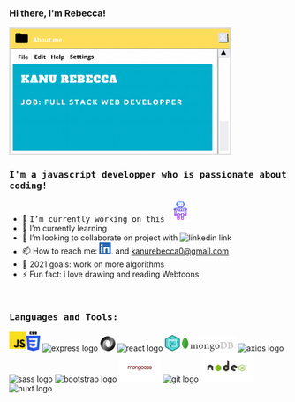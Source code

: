 ###  <Helveticap> Hi there, i'm Rebecca!</Helvetica>

<img src="./assets/img/myVisitCard.gif" width="402px" alt="carte de visite"/>

<br/>

### <samp> I'm a javascript developper who is passionate about coding!</samp>

- 🔭 <samp> I’m currently working on this </samp> [<img alt="waving hand logo" width="40px" src="./assets/img/icons8-robot-2-64.png"/>][chatbot]
- 🌱 I’m currently learning
- 👯 I’m looking to collaborate on project with <img alt="linkedin link" width="32px" src="https://raw.githubusercontent.com/photonstorm/phaser/v2.6.2/resources/Phaser%20Logo/PNG/Phaser%20Logo%20Web%20Quality.png"/>
- 📫 How to reach me: [<img alt="linkedin link" width="25px" src="./assets/img/Linkedin_logo.png"/>][linkedin] and kanurebecca0@gmail.com
- 🥅 2021 goals: work on more algorithms
- ⚡ Fun fact: i love drawing and reading Webtoons

<br />

### <samp>Languages and Tools:</samp>

<div>
    <img align="left" alt="javascript logo" width="31px" src="./assets/img/js_logo.png"/>
      <img alt="css logo" width="25px" src="./assets/img/CSS3.png"/>
    <img alt="express logo" width="82px" src="https://upload.wikimedia.org/wikipedia/commons/6/64/Expressjs.png"/>
    <img alt="json logo" width="27px"  src="./assets/img/json.png"/>  
    <img alt="react logo" width="47px" src="https://upload.wikimedia.org/wikipedia/commons/thumb/a/a7/React-icon.svg/32px-React-icon.svg.png"/>
    <img alt="dom logo" width="27px" src="./assets/img/dom.png"/>
    <img alt="mongo db logo"  width="97px" src="./assets/img/logoMongoDB.png"/>
    <img alt="axios logo" width="45px" src="https://upload.wikimedia.org/wikipedia/commons/thumb/c/c8/Axios_logo_%282020%29.svg/150px-Axios_logo_%282020%29.svg.png"/>
    <img alt="sass logo" width="35px" src="https://upload.wikimedia.org/wikipedia/commons/9/96/Sass_Logo_Color.svg"/>
    <img alt="bootstrap logo" width="35px" src="https://upload.wikimedia.org/wikipedia/commons/b/b2/Bootstrap_logo.svg"/>
    <img alt="mongoose logo" width="75px" src="./assets/img/mongoose.png"/>
    <img alt="git logo" width="40px" src="https://upload.wikimedia.org/wikipedia/commons/thumb/e/e0/Git-logo.svg/512px-Git-logo.svg.png"/>
    <img alt="node logo" width="95px" src="./assets/img/node.png"/>
    <img alt="nuxt logo" width="30px"  src="https://develop365.gitlab.io/nuxtjs-2.8.X-doc/en/logos/nuxt-icon.png"/>
    
    
</div>

<br />
<br />

[chatbot]: https://github.com/RebeccaRamalho/Cv
[linkedin]: https://www.linkedin.com/in/rebecca-kanu-1537121a6/
